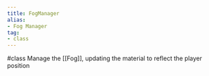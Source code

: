 ```yaml
---
title: FogManager
alias: 
- Fog Manager
tag: 
- class
---
```

#class 
Manage the [[Fog]], updating the material to reflect the player position
